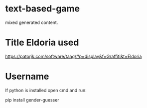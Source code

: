 # text-based-game
mixed generated content.

# Title Eldoria used
https://patorjk.com/software/taag/#p=display&f=Graffiti&t=Eldoria

# Username
If python is installed 
open cmd and run:

pip install gender-guesser
